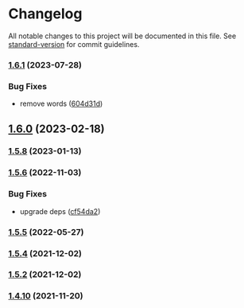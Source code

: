 # Changelog

All notable changes to this project will be documented in this file. See [standard-version](https://github.com/conventional-changelog/standard-version) for commit guidelines.

### [1.6.1](https://github.com/koatty/koatty_store/compare/v1.6.0...v1.6.1) (2023-07-28)


### Bug Fixes

* remove words ([604d31d](https://github.com/koatty/koatty_store/commit/604d31df38814a530b32605668542821b608cb7d))

## [1.6.0](https://github.com/koatty/koatty_store/compare/v1.5.8...v1.6.0) (2023-02-18)

### [1.5.8](https://github.com/koatty/koatty_store/compare/v1.5.6...v1.5.8) (2023-01-13)

### [1.5.6](https://github.com/koatty/koatty_store/compare/v1.5.5...v1.5.6) (2022-11-03)


### Bug Fixes

* upgrade deps ([cf54da2](https://github.com/koatty/koatty_store/commit/cf54da2c9e13ba843efa44b4631f3144946ebdff))

### [1.5.5](https://github.com/koatty/koatty_store/compare/v1.5.4...v1.5.5) (2022-05-27)

### [1.5.4](https://github.com/koatty/koatty_store/compare/v1.5.2...v1.5.4) (2021-12-02)

### [1.5.2](https://github.com/koatty/koatty_store/compare/v1.4.10...v1.5.2) (2021-12-02)

### [1.4.10](https://github.com/koatty/koatty_store/compare/v1.4.8...v1.4.10) (2021-11-20)
